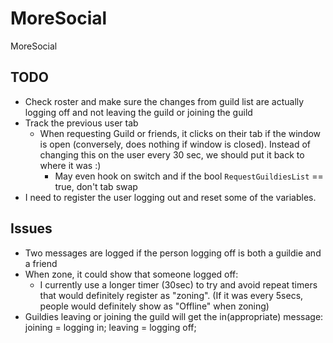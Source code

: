 # MoreSocial

MoreSocial 

## TODO

- Check roster and make sure the changes from guild list are actually logging off and not leaving the guild or joining the guild
- Track the previous user tab
  - When requesting Guild or friends, it clicks on their tab if the window is open (conversely, does nothing if  window is closed). Instead of changing this on the user every 30 sec, we should put it back to where it was :) 
    - May even hook on switch and if the bool `RequestGuildiesList` == true, don't tab swap 
- I need to register the user logging out and reset some of the variables. 

## Issues

- Two messages are logged if the person logging off is both a guildie and a friend
- When zone, it could show that someone logged off:
  - I currently use a longer timer (30sec) to try and avoid repeat timers that would definitely register as "zoning". (If it was every 5secs, people would definitely show as "Offline" when zoning)
- Guildies leaving or joining the guild will get the in(appropriate) message: joining = logging in; leaving = logging off;
